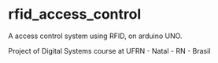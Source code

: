 # rfid_access_control
A access control system using RFID, on arduino UNO.

Project of Digital Systems course at UFRN - Natal - RN - Brasil
